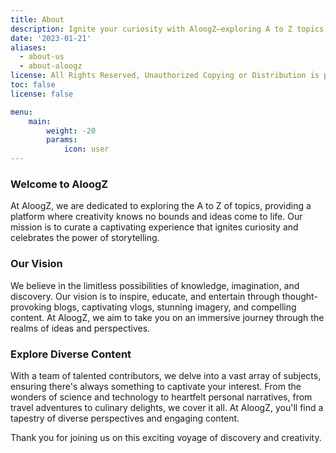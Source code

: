 ```yaml
---
title: About
description: Ignite your curiosity with AloogZ—exploring A to Z topics with an extra "o" for an extraordinary media adventure.
date: '2023-01-21'
aliases:
  - about-us
  - about-aloogz
license: All Rights Reserved, Unauthorized Copying or Distribution is prohibited.
toc: false
license: false

menu:
    main: 
        weight: -20
        params:
            icon: user
---
```


### Welcome to AloogZ

At AloogZ, we are dedicated to exploring the A to Z of topics, providing a platform where creativity knows no bounds and ideas come to life. Our mission is to curate a captivating experience that ignites curiosity and celebrates the power of storytelling.

### Our Vision

We believe in the limitless possibilities of knowledge, imagination, and discovery. Our vision is to inspire, educate, and entertain through thought-provoking blogs, captivating vlogs, stunning imagery, and compelling content. At AloogZ, we aim to take you on an immersive journey through the realms of ideas and perspectives.

### Explore Diverse Content

With a team of talented contributors, we delve into a vast array of subjects, ensuring there's always something to captivate your interest. From the wonders of science and technology to heartfelt personal narratives, from travel adventures to culinary delights, we cover it all. At AloogZ, you'll find a tapestry of diverse perspectives and engaging content.

Thank you for joining us on this exciting voyage of discovery and creativity.